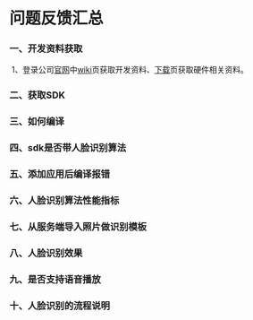 # 问题反馈汇总

### 一、开发资料获取

​			1、登录公司[官网](https://www.ai-alloy.com/)中[wiki](https://wiki.ai-alloy.com/)页获取开发资料、[下载](https://www.ai-alloy.com/download.html)页获取硬件相关资料。

### 二、获取SDK

### 三、如何编译

### 四、sdk是否带人脸识别算法

### 五、添加应用后编译报错

### 六、人脸识别算法性能指标

### 七、从服务端导入照片做识别模板

### 八、人脸识别效果

### 九、是否支持语音播放

### 十、人脸识别的流程说明